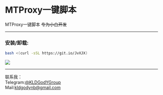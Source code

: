 # MTProxy一键脚本
MTProxy一键脚本
<del>专为小白开发</del>
<hr>

### 安装/卸载:

```BASH
bash <(curl -sSL https://git.io/JvXJX)
```

<img src="https://backblazebimg.2002000.xyz/file/imgurllx/imgs/2020/03/89024cd285c27c59.jpg" />

<hr>

联系我：
<br>
Telegram:<a href="//t.me/KLDGodYGroup" target="_blank">@KLDGodYGroup</a>
<br>
Mail:<a href="mailto:kldgodynb@gmail.com" target="_blank">kldgodynb@gmail.com</a>
